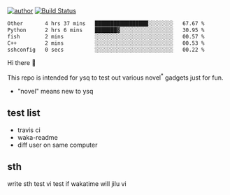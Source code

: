 [![author](https://img.shields.io/badge/author-ysq-green)](https://github.com/Yang-Shiqin)
[![Build Status](https://app.travis-ci.com/Yang-Shiqin/testall.svg?branch=main)](https://app.travis-ci.com/Yang-Shiqin/testall)

<!--START_SECTION:waka-->

```txt
Other       4 hrs 37 mins   █████████████████░░░░░░░░   67.67 %
Python      2 hrs 6 mins    ███████▓░░░░░░░░░░░░░░░░░   30.95 %
fish        2 mins          ░░░░░░░░░░░░░░░░░░░░░░░░░   00.57 %
C++         2 mins          ░░░░░░░░░░░░░░░░░░░░░░░░░   00.53 %
sshconfig   0 secs          ░░░░░░░░░░░░░░░░░░░░░░░░░   00.22 %
```

<!--END_SECTION:waka-->

Hi there 👋

This repo is intended for ysq to test out various novel<sup>*</sup> gadgets just for fun.

- "novel" means new to ysq

## test list
- travis ci
- waka-readme
- diff user on same computer

## sth
write sth
test vi
test if wakatime will jilu vi


